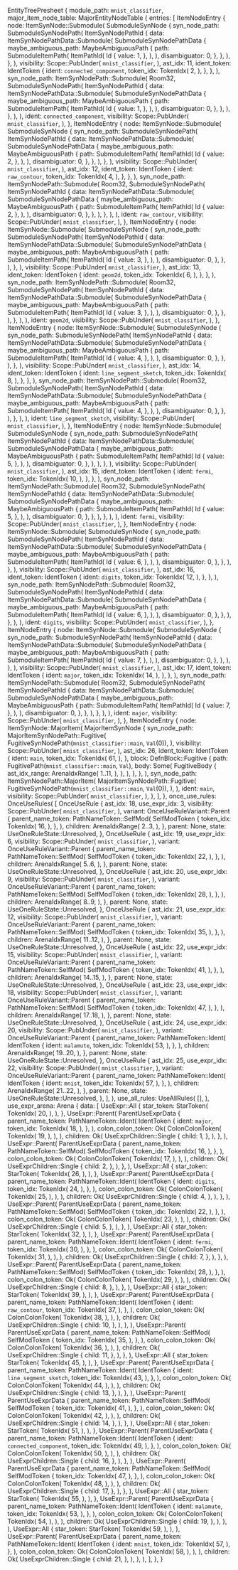 EntityTreePresheet {
    module_path: `mnist_classifier`,
    major_item_node_table: MajorEntityNodeTable {
        entries: [
            ItemNodeEntry {
                node: ItemSynNode::Submodule(
                    SubmoduleSynNode {
                        syn_node_path: SubmoduleSynNodePath(
                            ItemSynNodePathId {
                                data: ItemSynNodePathData::Submodule(
                                    SubmoduleSynNodePathData {
                                        maybe_ambiguous_path: MaybeAmbiguousPath {
                                            path: SubmoduleItemPath(
                                                ItemPathId(
                                                    Id {
                                                        value: 1,
                                                    },
                                                ),
                                            ),
                                            disambiguator: 0,
                                        },
                                    },
                                ),
                            },
                        ),
                        visibility: Scope::PubUnder(
                            `mnist_classifier`,
                        ),
                        ast_idx: 11,
                        ident_token: IdentToken {
                            ident: `connected_component`,
                            token_idx: TokenIdx(
                                2,
                            ),
                        },
                    },
                ),
                syn_node_path: ItemSynNodePath::Submodule(
                    Room32,
                    SubmoduleSynNodePath(
                        ItemSynNodePathId {
                            data: ItemSynNodePathData::Submodule(
                                SubmoduleSynNodePathData {
                                    maybe_ambiguous_path: MaybeAmbiguousPath {
                                        path: SubmoduleItemPath(
                                            ItemPathId(
                                                Id {
                                                    value: 1,
                                                },
                                            ),
                                        ),
                                        disambiguator: 0,
                                    },
                                },
                            ),
                        },
                    ),
                ),
                ident: `connected_component`,
                visibility: Scope::PubUnder(
                    `mnist_classifier`,
                ),
            },
            ItemNodeEntry {
                node: ItemSynNode::Submodule(
                    SubmoduleSynNode {
                        syn_node_path: SubmoduleSynNodePath(
                            ItemSynNodePathId {
                                data: ItemSynNodePathData::Submodule(
                                    SubmoduleSynNodePathData {
                                        maybe_ambiguous_path: MaybeAmbiguousPath {
                                            path: SubmoduleItemPath(
                                                ItemPathId(
                                                    Id {
                                                        value: 2,
                                                    },
                                                ),
                                            ),
                                            disambiguator: 0,
                                        },
                                    },
                                ),
                            },
                        ),
                        visibility: Scope::PubUnder(
                            `mnist_classifier`,
                        ),
                        ast_idx: 12,
                        ident_token: IdentToken {
                            ident: `raw_contour`,
                            token_idx: TokenIdx(
                                4,
                            ),
                        },
                    },
                ),
                syn_node_path: ItemSynNodePath::Submodule(
                    Room32,
                    SubmoduleSynNodePath(
                        ItemSynNodePathId {
                            data: ItemSynNodePathData::Submodule(
                                SubmoduleSynNodePathData {
                                    maybe_ambiguous_path: MaybeAmbiguousPath {
                                        path: SubmoduleItemPath(
                                            ItemPathId(
                                                Id {
                                                    value: 2,
                                                },
                                            ),
                                        ),
                                        disambiguator: 0,
                                    },
                                },
                            ),
                        },
                    ),
                ),
                ident: `raw_contour`,
                visibility: Scope::PubUnder(
                    `mnist_classifier`,
                ),
            },
            ItemNodeEntry {
                node: ItemSynNode::Submodule(
                    SubmoduleSynNode {
                        syn_node_path: SubmoduleSynNodePath(
                            ItemSynNodePathId {
                                data: ItemSynNodePathData::Submodule(
                                    SubmoduleSynNodePathData {
                                        maybe_ambiguous_path: MaybeAmbiguousPath {
                                            path: SubmoduleItemPath(
                                                ItemPathId(
                                                    Id {
                                                        value: 3,
                                                    },
                                                ),
                                            ),
                                            disambiguator: 0,
                                        },
                                    },
                                ),
                            },
                        ),
                        visibility: Scope::PubUnder(
                            `mnist_classifier`,
                        ),
                        ast_idx: 13,
                        ident_token: IdentToken {
                            ident: `geom2d`,
                            token_idx: TokenIdx(
                                6,
                            ),
                        },
                    },
                ),
                syn_node_path: ItemSynNodePath::Submodule(
                    Room32,
                    SubmoduleSynNodePath(
                        ItemSynNodePathId {
                            data: ItemSynNodePathData::Submodule(
                                SubmoduleSynNodePathData {
                                    maybe_ambiguous_path: MaybeAmbiguousPath {
                                        path: SubmoduleItemPath(
                                            ItemPathId(
                                                Id {
                                                    value: 3,
                                                },
                                            ),
                                        ),
                                        disambiguator: 0,
                                    },
                                },
                            ),
                        },
                    ),
                ),
                ident: `geom2d`,
                visibility: Scope::PubUnder(
                    `mnist_classifier`,
                ),
            },
            ItemNodeEntry {
                node: ItemSynNode::Submodule(
                    SubmoduleSynNode {
                        syn_node_path: SubmoduleSynNodePath(
                            ItemSynNodePathId {
                                data: ItemSynNodePathData::Submodule(
                                    SubmoduleSynNodePathData {
                                        maybe_ambiguous_path: MaybeAmbiguousPath {
                                            path: SubmoduleItemPath(
                                                ItemPathId(
                                                    Id {
                                                        value: 4,
                                                    },
                                                ),
                                            ),
                                            disambiguator: 0,
                                        },
                                    },
                                ),
                            },
                        ),
                        visibility: Scope::PubUnder(
                            `mnist_classifier`,
                        ),
                        ast_idx: 14,
                        ident_token: IdentToken {
                            ident: `line_segment_sketch`,
                            token_idx: TokenIdx(
                                8,
                            ),
                        },
                    },
                ),
                syn_node_path: ItemSynNodePath::Submodule(
                    Room32,
                    SubmoduleSynNodePath(
                        ItemSynNodePathId {
                            data: ItemSynNodePathData::Submodule(
                                SubmoduleSynNodePathData {
                                    maybe_ambiguous_path: MaybeAmbiguousPath {
                                        path: SubmoduleItemPath(
                                            ItemPathId(
                                                Id {
                                                    value: 4,
                                                },
                                            ),
                                        ),
                                        disambiguator: 0,
                                    },
                                },
                            ),
                        },
                    ),
                ),
                ident: `line_segment_sketch`,
                visibility: Scope::PubUnder(
                    `mnist_classifier`,
                ),
            },
            ItemNodeEntry {
                node: ItemSynNode::Submodule(
                    SubmoduleSynNode {
                        syn_node_path: SubmoduleSynNodePath(
                            ItemSynNodePathId {
                                data: ItemSynNodePathData::Submodule(
                                    SubmoduleSynNodePathData {
                                        maybe_ambiguous_path: MaybeAmbiguousPath {
                                            path: SubmoduleItemPath(
                                                ItemPathId(
                                                    Id {
                                                        value: 5,
                                                    },
                                                ),
                                            ),
                                            disambiguator: 0,
                                        },
                                    },
                                ),
                            },
                        ),
                        visibility: Scope::PubUnder(
                            `mnist_classifier`,
                        ),
                        ast_idx: 15,
                        ident_token: IdentToken {
                            ident: `fermi`,
                            token_idx: TokenIdx(
                                10,
                            ),
                        },
                    },
                ),
                syn_node_path: ItemSynNodePath::Submodule(
                    Room32,
                    SubmoduleSynNodePath(
                        ItemSynNodePathId {
                            data: ItemSynNodePathData::Submodule(
                                SubmoduleSynNodePathData {
                                    maybe_ambiguous_path: MaybeAmbiguousPath {
                                        path: SubmoduleItemPath(
                                            ItemPathId(
                                                Id {
                                                    value: 5,
                                                },
                                            ),
                                        ),
                                        disambiguator: 0,
                                    },
                                },
                            ),
                        },
                    ),
                ),
                ident: `fermi`,
                visibility: Scope::PubUnder(
                    `mnist_classifier`,
                ),
            },
            ItemNodeEntry {
                node: ItemSynNode::Submodule(
                    SubmoduleSynNode {
                        syn_node_path: SubmoduleSynNodePath(
                            ItemSynNodePathId {
                                data: ItemSynNodePathData::Submodule(
                                    SubmoduleSynNodePathData {
                                        maybe_ambiguous_path: MaybeAmbiguousPath {
                                            path: SubmoduleItemPath(
                                                ItemPathId(
                                                    Id {
                                                        value: 6,
                                                    },
                                                ),
                                            ),
                                            disambiguator: 0,
                                        },
                                    },
                                ),
                            },
                        ),
                        visibility: Scope::PubUnder(
                            `mnist_classifier`,
                        ),
                        ast_idx: 16,
                        ident_token: IdentToken {
                            ident: `digits`,
                            token_idx: TokenIdx(
                                12,
                            ),
                        },
                    },
                ),
                syn_node_path: ItemSynNodePath::Submodule(
                    Room32,
                    SubmoduleSynNodePath(
                        ItemSynNodePathId {
                            data: ItemSynNodePathData::Submodule(
                                SubmoduleSynNodePathData {
                                    maybe_ambiguous_path: MaybeAmbiguousPath {
                                        path: SubmoduleItemPath(
                                            ItemPathId(
                                                Id {
                                                    value: 6,
                                                },
                                            ),
                                        ),
                                        disambiguator: 0,
                                    },
                                },
                            ),
                        },
                    ),
                ),
                ident: `digits`,
                visibility: Scope::PubUnder(
                    `mnist_classifier`,
                ),
            },
            ItemNodeEntry {
                node: ItemSynNode::Submodule(
                    SubmoduleSynNode {
                        syn_node_path: SubmoduleSynNodePath(
                            ItemSynNodePathId {
                                data: ItemSynNodePathData::Submodule(
                                    SubmoduleSynNodePathData {
                                        maybe_ambiguous_path: MaybeAmbiguousPath {
                                            path: SubmoduleItemPath(
                                                ItemPathId(
                                                    Id {
                                                        value: 7,
                                                    },
                                                ),
                                            ),
                                            disambiguator: 0,
                                        },
                                    },
                                ),
                            },
                        ),
                        visibility: Scope::PubUnder(
                            `mnist_classifier`,
                        ),
                        ast_idx: 17,
                        ident_token: IdentToken {
                            ident: `major`,
                            token_idx: TokenIdx(
                                14,
                            ),
                        },
                    },
                ),
                syn_node_path: ItemSynNodePath::Submodule(
                    Room32,
                    SubmoduleSynNodePath(
                        ItemSynNodePathId {
                            data: ItemSynNodePathData::Submodule(
                                SubmoduleSynNodePathData {
                                    maybe_ambiguous_path: MaybeAmbiguousPath {
                                        path: SubmoduleItemPath(
                                            ItemPathId(
                                                Id {
                                                    value: 7,
                                                },
                                            ),
                                        ),
                                        disambiguator: 0,
                                    },
                                },
                            ),
                        },
                    ),
                ),
                ident: `major`,
                visibility: Scope::PubUnder(
                    `mnist_classifier`,
                ),
            },
            ItemNodeEntry {
                node: ItemSynNode::MajorItem(
                    MajorItemSynNode {
                        syn_node_path: MajorItemSynNodePath::Fugitive(
                            FugitiveSynNodePath(`mnist_classifier::main`, `Val`(0)),
                        ),
                        visibility: Scope::PubUnder(
                            `mnist_classifier`,
                        ),
                        ast_idx: 26,
                        ident_token: IdentToken {
                            ident: `main`,
                            token_idx: TokenIdx(
                                61,
                            ),
                        },
                        block: DefnBlock::Fugitive {
                            path: FugitivePath(`mnist_classifier::main`, `Val`),
                            body: Some(
                                FugitiveBody {
                                    ast_idx_range: ArenaIdxRange(
                                        1..11,
                                    ),
                                },
                            ),
                        },
                    },
                ),
                syn_node_path: ItemSynNodePath::MajorItem(
                    MajorItemSynNodePath::Fugitive(
                        FugitiveSynNodePath(`mnist_classifier::main`, `Val`(0)),
                    ),
                ),
                ident: `main`,
                visibility: Scope::PubUnder(
                    `mnist_classifier`,
                ),
            },
        ],
    },
    once_use_rules: OnceUseRules(
        [
            OnceUseRule {
                ast_idx: 18,
                use_expr_idx: 3,
                visibility: Scope::PubUnder(
                    `mnist_classifier`,
                ),
                variant: OnceUseRuleVariant::Parent {
                    parent_name_token: PathNameToken::SelfMod(
                        SelfModToken {
                            token_idx: TokenIdx(
                                16,
                            ),
                        },
                    ),
                    children: ArenaIdxRange(
                        2..3,
                    ),
                },
                parent: None,
                state: UseOneRuleState::Unresolved,
            },
            OnceUseRule {
                ast_idx: 19,
                use_expr_idx: 6,
                visibility: Scope::PubUnder(
                    `mnist_classifier`,
                ),
                variant: OnceUseRuleVariant::Parent {
                    parent_name_token: PathNameToken::SelfMod(
                        SelfModToken {
                            token_idx: TokenIdx(
                                22,
                            ),
                        },
                    ),
                    children: ArenaIdxRange(
                        5..6,
                    ),
                },
                parent: None,
                state: UseOneRuleState::Unresolved,
            },
            OnceUseRule {
                ast_idx: 20,
                use_expr_idx: 9,
                visibility: Scope::PubUnder(
                    `mnist_classifier`,
                ),
                variant: OnceUseRuleVariant::Parent {
                    parent_name_token: PathNameToken::SelfMod(
                        SelfModToken {
                            token_idx: TokenIdx(
                                28,
                            ),
                        },
                    ),
                    children: ArenaIdxRange(
                        8..9,
                    ),
                },
                parent: None,
                state: UseOneRuleState::Unresolved,
            },
            OnceUseRule {
                ast_idx: 21,
                use_expr_idx: 12,
                visibility: Scope::PubUnder(
                    `mnist_classifier`,
                ),
                variant: OnceUseRuleVariant::Parent {
                    parent_name_token: PathNameToken::SelfMod(
                        SelfModToken {
                            token_idx: TokenIdx(
                                35,
                            ),
                        },
                    ),
                    children: ArenaIdxRange(
                        11..12,
                    ),
                },
                parent: None,
                state: UseOneRuleState::Unresolved,
            },
            OnceUseRule {
                ast_idx: 22,
                use_expr_idx: 15,
                visibility: Scope::PubUnder(
                    `mnist_classifier`,
                ),
                variant: OnceUseRuleVariant::Parent {
                    parent_name_token: PathNameToken::SelfMod(
                        SelfModToken {
                            token_idx: TokenIdx(
                                41,
                            ),
                        },
                    ),
                    children: ArenaIdxRange(
                        14..15,
                    ),
                },
                parent: None,
                state: UseOneRuleState::Unresolved,
            },
            OnceUseRule {
                ast_idx: 23,
                use_expr_idx: 18,
                visibility: Scope::PubUnder(
                    `mnist_classifier`,
                ),
                variant: OnceUseRuleVariant::Parent {
                    parent_name_token: PathNameToken::SelfMod(
                        SelfModToken {
                            token_idx: TokenIdx(
                                47,
                            ),
                        },
                    ),
                    children: ArenaIdxRange(
                        17..18,
                    ),
                },
                parent: None,
                state: UseOneRuleState::Unresolved,
            },
            OnceUseRule {
                ast_idx: 24,
                use_expr_idx: 20,
                visibility: Scope::PubUnder(
                    `mnist_classifier`,
                ),
                variant: OnceUseRuleVariant::Parent {
                    parent_name_token: PathNameToken::Ident(
                        IdentToken {
                            ident: `malamute`,
                            token_idx: TokenIdx(
                                53,
                            ),
                        },
                    ),
                    children: ArenaIdxRange(
                        19..20,
                    ),
                },
                parent: None,
                state: UseOneRuleState::Unresolved,
            },
            OnceUseRule {
                ast_idx: 25,
                use_expr_idx: 22,
                visibility: Scope::PubUnder(
                    `mnist_classifier`,
                ),
                variant: OnceUseRuleVariant::Parent {
                    parent_name_token: PathNameToken::Ident(
                        IdentToken {
                            ident: `mnist`,
                            token_idx: TokenIdx(
                                57,
                            ),
                        },
                    ),
                    children: ArenaIdxRange(
                        21..22,
                    ),
                },
                parent: None,
                state: UseOneRuleState::Unresolved,
            },
        ],
    ),
    use_all_rules: UseAllRules(
        [],
    ),
    use_expr_arena: Arena {
        data: [
            UseExpr::All {
                star_token: StarToken(
                    TokenIdx(
                        20,
                    ),
                ),
            },
            UseExpr::Parent(
                ParentUseExprData {
                    parent_name_token: PathNameToken::Ident(
                        IdentToken {
                            ident: `major`,
                            token_idx: TokenIdx(
                                18,
                            ),
                        },
                    ),
                    colon_colon_token: Ok(
                        ColonColonToken(
                            TokenIdx(
                                19,
                            ),
                        ),
                    ),
                    children: Ok(
                        UseExprChildren::Single {
                            child: 1,
                        },
                    ),
                },
            ),
            UseExpr::Parent(
                ParentUseExprData {
                    parent_name_token: PathNameToken::SelfMod(
                        SelfModToken {
                            token_idx: TokenIdx(
                                16,
                            ),
                        },
                    ),
                    colon_colon_token: Ok(
                        ColonColonToken(
                            TokenIdx(
                                17,
                            ),
                        ),
                    ),
                    children: Ok(
                        UseExprChildren::Single {
                            child: 2,
                        },
                    ),
                },
            ),
            UseExpr::All {
                star_token: StarToken(
                    TokenIdx(
                        26,
                    ),
                ),
            },
            UseExpr::Parent(
                ParentUseExprData {
                    parent_name_token: PathNameToken::Ident(
                        IdentToken {
                            ident: `digits`,
                            token_idx: TokenIdx(
                                24,
                            ),
                        },
                    ),
                    colon_colon_token: Ok(
                        ColonColonToken(
                            TokenIdx(
                                25,
                            ),
                        ),
                    ),
                    children: Ok(
                        UseExprChildren::Single {
                            child: 4,
                        },
                    ),
                },
            ),
            UseExpr::Parent(
                ParentUseExprData {
                    parent_name_token: PathNameToken::SelfMod(
                        SelfModToken {
                            token_idx: TokenIdx(
                                22,
                            ),
                        },
                    ),
                    colon_colon_token: Ok(
                        ColonColonToken(
                            TokenIdx(
                                23,
                            ),
                        ),
                    ),
                    children: Ok(
                        UseExprChildren::Single {
                            child: 5,
                        },
                    ),
                },
            ),
            UseExpr::All {
                star_token: StarToken(
                    TokenIdx(
                        32,
                    ),
                ),
            },
            UseExpr::Parent(
                ParentUseExprData {
                    parent_name_token: PathNameToken::Ident(
                        IdentToken {
                            ident: `fermi`,
                            token_idx: TokenIdx(
                                30,
                            ),
                        },
                    ),
                    colon_colon_token: Ok(
                        ColonColonToken(
                            TokenIdx(
                                31,
                            ),
                        ),
                    ),
                    children: Ok(
                        UseExprChildren::Single {
                            child: 7,
                        },
                    ),
                },
            ),
            UseExpr::Parent(
                ParentUseExprData {
                    parent_name_token: PathNameToken::SelfMod(
                        SelfModToken {
                            token_idx: TokenIdx(
                                28,
                            ),
                        },
                    ),
                    colon_colon_token: Ok(
                        ColonColonToken(
                            TokenIdx(
                                29,
                            ),
                        ),
                    ),
                    children: Ok(
                        UseExprChildren::Single {
                            child: 8,
                        },
                    ),
                },
            ),
            UseExpr::All {
                star_token: StarToken(
                    TokenIdx(
                        39,
                    ),
                ),
            },
            UseExpr::Parent(
                ParentUseExprData {
                    parent_name_token: PathNameToken::Ident(
                        IdentToken {
                            ident: `raw_contour`,
                            token_idx: TokenIdx(
                                37,
                            ),
                        },
                    ),
                    colon_colon_token: Ok(
                        ColonColonToken(
                            TokenIdx(
                                38,
                            ),
                        ),
                    ),
                    children: Ok(
                        UseExprChildren::Single {
                            child: 10,
                        },
                    ),
                },
            ),
            UseExpr::Parent(
                ParentUseExprData {
                    parent_name_token: PathNameToken::SelfMod(
                        SelfModToken {
                            token_idx: TokenIdx(
                                35,
                            ),
                        },
                    ),
                    colon_colon_token: Ok(
                        ColonColonToken(
                            TokenIdx(
                                36,
                            ),
                        ),
                    ),
                    children: Ok(
                        UseExprChildren::Single {
                            child: 11,
                        },
                    ),
                },
            ),
            UseExpr::All {
                star_token: StarToken(
                    TokenIdx(
                        45,
                    ),
                ),
            },
            UseExpr::Parent(
                ParentUseExprData {
                    parent_name_token: PathNameToken::Ident(
                        IdentToken {
                            ident: `line_segment_sketch`,
                            token_idx: TokenIdx(
                                43,
                            ),
                        },
                    ),
                    colon_colon_token: Ok(
                        ColonColonToken(
                            TokenIdx(
                                44,
                            ),
                        ),
                    ),
                    children: Ok(
                        UseExprChildren::Single {
                            child: 13,
                        },
                    ),
                },
            ),
            UseExpr::Parent(
                ParentUseExprData {
                    parent_name_token: PathNameToken::SelfMod(
                        SelfModToken {
                            token_idx: TokenIdx(
                                41,
                            ),
                        },
                    ),
                    colon_colon_token: Ok(
                        ColonColonToken(
                            TokenIdx(
                                42,
                            ),
                        ),
                    ),
                    children: Ok(
                        UseExprChildren::Single {
                            child: 14,
                        },
                    ),
                },
            ),
            UseExpr::All {
                star_token: StarToken(
                    TokenIdx(
                        51,
                    ),
                ),
            },
            UseExpr::Parent(
                ParentUseExprData {
                    parent_name_token: PathNameToken::Ident(
                        IdentToken {
                            ident: `connected_component`,
                            token_idx: TokenIdx(
                                49,
                            ),
                        },
                    ),
                    colon_colon_token: Ok(
                        ColonColonToken(
                            TokenIdx(
                                50,
                            ),
                        ),
                    ),
                    children: Ok(
                        UseExprChildren::Single {
                            child: 16,
                        },
                    ),
                },
            ),
            UseExpr::Parent(
                ParentUseExprData {
                    parent_name_token: PathNameToken::SelfMod(
                        SelfModToken {
                            token_idx: TokenIdx(
                                47,
                            ),
                        },
                    ),
                    colon_colon_token: Ok(
                        ColonColonToken(
                            TokenIdx(
                                48,
                            ),
                        ),
                    ),
                    children: Ok(
                        UseExprChildren::Single {
                            child: 17,
                        },
                    ),
                },
            ),
            UseExpr::All {
                star_token: StarToken(
                    TokenIdx(
                        55,
                    ),
                ),
            },
            UseExpr::Parent(
                ParentUseExprData {
                    parent_name_token: PathNameToken::Ident(
                        IdentToken {
                            ident: `malamute`,
                            token_idx: TokenIdx(
                                53,
                            ),
                        },
                    ),
                    colon_colon_token: Ok(
                        ColonColonToken(
                            TokenIdx(
                                54,
                            ),
                        ),
                    ),
                    children: Ok(
                        UseExprChildren::Single {
                            child: 19,
                        },
                    ),
                },
            ),
            UseExpr::All {
                star_token: StarToken(
                    TokenIdx(
                        59,
                    ),
                ),
            },
            UseExpr::Parent(
                ParentUseExprData {
                    parent_name_token: PathNameToken::Ident(
                        IdentToken {
                            ident: `mnist`,
                            token_idx: TokenIdx(
                                57,
                            ),
                        },
                    ),
                    colon_colon_token: Ok(
                        ColonColonToken(
                            TokenIdx(
                                58,
                            ),
                        ),
                    ),
                    children: Ok(
                        UseExprChildren::Single {
                            child: 21,
                        },
                    ),
                },
            ),
        ],
    },
}